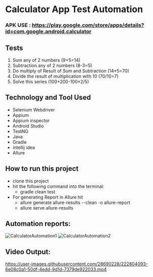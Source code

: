 # Calculator App Test Automation
### APK USE : https://play.google.com/store/apps/details?id=com.google.android.calculator

## Tests
1. Sum any of 2 numbers (9+5=14)
2. Subtraction any of 2 numbers (8-3=5)
3. Do multiply of Result of Sum and Subtraction (14*5=70)
4. Divide the result of multiplication with 10 (70/10=7)
5. Solve this series (100+200-100*2/5)

## Technology and Tool Used
- Selenium Webdriver
- Appium
- Appium inspector
- Android Studio
- TestNG
- Java
- Gradle
- intellij idea 
- Allure

## How to run this project
- clone this project
- hit the following command into the terminal:
  - gradle clean test
- For generating Report in Allure hit
  - allure generate allure-results --clean -o allure-report
  - allure serve allure-results  
  
## Automation reports:

![CalculatorAutomation1](https://user-images.githubusercontent.com/28690228/222801968-69518423-a3db-42b8-a14e-5841cb046564.png)
![CalculatorAutomation2](https://user-images.githubusercontent.com/28690228/222801993-db83b1df-9e21-45f9-8040-08e0ef150c79.png)

## Video Output:


https://user-images.githubusercontent.com/28690228/222804093-6e08c0a1-50df-4edd-9d1d-7379de922033.mp4


